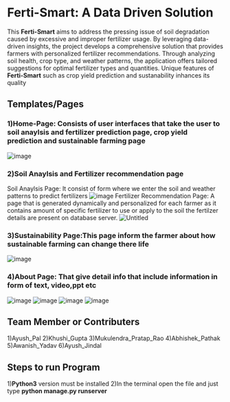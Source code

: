 # Ferti-Smart: A Data Driven Solution
This <b>Ferti-Smart</b> aims to address the pressing issue of soil degradation caused by excessive and improper fertilizer usage. By leveraging data-driven insights, the project develops a comprehensive solution that provides farmers with personalized fertilizer recommendations. Through analyzing soil health, crop type, and weather patterns, the application offers tailored suggestions for optimal fertilizer types and quantities. Unique features of <b>Ferti-Smart</b> such as crop yield prediction and sustanability inhances its quality
## Templates/Pages
### 1)Home-Page: Consists of user interfaces that take the user to soil anaylsis and fertilizer prediction page, crop yield prediction and sustainable farming page
![image](https://github.com/user-attachments/assets/65a09e60-d3fe-44c3-b501-d1632bb3c722)
### 2)Soil Anaylsis and Fertilizer recommendation page
Soil Anaylsis Page: It consist of form where we enter the soil and weather patterns to predict fertilizers
![image](https://github.com/user-attachments/assets/b5167126-924b-4d98-8101-49fb5b8eaa25)
Fertilizer Recommendation Page: A page that is generated dynamically and personalized for each farmer as it contains amount of specific fertilizer to use or apply to the soil the fertilzer details are present on database server.
![Untitled](https://github.com/user-attachments/assets/415954f8-7132-4bfa-8fe2-b2c5db307336)
### 3)Sustainability Page:This page inform the farmer about how sustainable farming can change there life
![image](https://github.com/user-attachments/assets/00732a42-4dcf-4f81-a8db-92fd56a31327)
### 4)About Page: That give detail info that include information in form of text, video,ppt etc
![image](https://github.com/user-attachments/assets/3498c5a8-23e8-402b-bbbd-c31c0ef5d40e)
![image](https://github.com/user-attachments/assets/18bd1280-be70-4f6e-9e30-91943f7fc41f)
![image](https://github.com/user-attachments/assets/bfc37e0f-3c11-4491-bece-94bd141e2dd4)
![image](https://github.com/user-attachments/assets/7a3ffbcb-8ced-47cc-94d2-94fed5b87622)
## Team Member or Contributers
1)Ayush_Pal
2)Khushi_Gupta
3)Mukulendra_Pratap_Rao
4)Abhishek_Pathak
5)Awanish_Yadav
6)Ayush_Jindal
## Steps to run Program
1)<b>Python3</b> version must be installed
2)In the terminal open the file and just type <b> python manage.py runserver</b>











